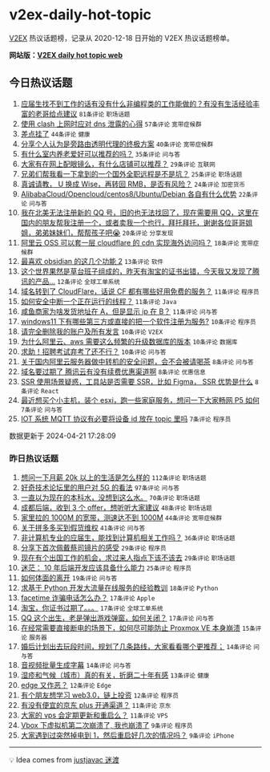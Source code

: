 # v2ex-daily-hot-topic

[V2EX](https://www.v2ex.com/) 热议话题榜，记录从 2020-12-18 日开始的 V2EX 热议话题榜单。

**网站版：[V2EX daily hot topic web](https://boojack.github.io/v2ex-daily-hot-topic-web/)**

## 今日热议话题

<!-- TODAY BEGIN -->

1. [应届生找不到工作的话有没有什么非编程类的工作能做的？有没有生活经验丰富的老哥给点建议](https://www.v2ex.com/t/1034320) `81条评论` `职场话题`
1. [使用 clash 上网时应对 dns 泄露的心得](https://www.v2ex.com/t/1034325) `57条评论` `宽带症候群`
1. [差点挂了](https://www.v2ex.com/t/1034302) `44条评论` `健康`
1. [分享个人认为是旁路由透明代理的终极方案](https://www.v2ex.com/t/1034317) `40条评论` `宽带症候群`
1. [有什么室内养老爱好可以推荐的吗？](https://www.v2ex.com/t/1034413) `35条评论` `问与答`
1. [大家有在网上配眼镜么，有什么店铺可以推荐？](https://www.v2ex.com/t/1034304) `29条评论` `互联网`
1. [兄弟们帮我看一下拿到的一个国外全职远程是不是坑？](https://www.v2ex.com/t/1034371) `25条评论` `职场话题`
1. [真诚请教， U 换成 Wise，再转回 RMB，是否有风险？](https://www.v2ex.com/t/1034314) `24条评论` `加密货币`
1. [AlibabaCloud/Opencloud/centos8/Ubuntu/Debian 各自有什么优势](https://www.v2ex.com/t/1034311) `22条评论` `问与答`
1. [我在北美无法注册新的 QQ 号，旧的也无法找回了，现在需要用 QQ，这里在国内的朋友帮我注册一个，或者卖我一个也行，拜托拜托，谢谢各位哥哥姐姐，弟弟妹妹们，帮帮孩子吧😭](https://www.v2ex.com/t/1034294) `20条评论` `分享发现`
1. [阿里云 OSS 可以套一层 cloudflare 的 cdn 实现海外访问吗？](https://www.v2ex.com/t/1034301) `18条评论` `宽带症候群`
1. [最喜欢 obsidian 的这几个功能 2](https://www.v2ex.com/t/1034313) `13条评论` `软件`
1. [这个世界果然是草台班子组成的，昨天有淘宝的证书出错，今天我又发现了腾讯的产品...](https://www.v2ex.com/t/1034369) `12条评论` `全球工单系统`
1. [域名转到了 CloudFlare，话说 CF 都有哪些好用免费的服务？](https://www.v2ex.com/t/1034356) `11条评论` `程序员`
1. [如何安全中断一个正在运行的线程？](https://www.v2ex.com/t/1034322) `11条评论` `Java`
1. [咸鱼商家为啥发货地址在 A，但是显示 ip 在 B？](https://www.v2ex.com/t/1034316) `11条评论` `问与答`
1. [windows11 下有哪些第三方或直接的把一个软件注册为服务?](https://www.v2ex.com/t/1034379) `10条评论` `程序员`
1. [请完全删除我的账户及所有发言](https://www.v2ex.com/t/1034395) `10条评论` `V2EX`
1. [为什么阿里云、aws 需要这么频繁的升级数据库的版本](https://www.v2ex.com/t/1034365) `10条评论` `数据库`
1. [求助！招聘考试弃考了还不行？](https://www.v2ex.com/t/1034330) `10条评论` `问与答`
1. [关于国内阿里云服务器做中转机的安全问题，会不会被请喝茶](https://www.v2ex.com/t/1034409) `8条评论` `问与答`
1. [域名要过期了 腾讯云有没有续费优惠渠道啊](https://www.v2ex.com/t/1034405) `8条评论` `优惠信息`
1. [SSR 使用场景疑惑，工具站是否需要 SSR，比如 Figma， SSR 优势是什么](https://www.v2ex.com/t/1034378) `8条评论` `React`
1. [最近想买个小主机，装个 esxi，跑一些家庭服务，想问一下大家畅网 P5 如何](https://www.v2ex.com/t/1034442) `7条评论` `问与答`
1. [IOT 系统 MQTT 协议有必要将设备 id 放在 topic 里吗](https://www.v2ex.com/t/1034426) `7条评论` `程序员`

数据更新于 2024-04-21 17:28:09

<!-- TODAY END -->

### 昨日热议话题

<!-- YESTERDAY BEGIN -->

1. [想问一下月薪 20k 以上的生活是怎么样的](https://www.v2ex.com/t/1034170) `112条评论` `职场话题`
1. [好奇技术论坛里的用户对 5G 的看法](https://www.v2ex.com/t/1034111) `97条评论` `问与答`
1. [一直以为现在的本科水，没想到这么水。](https://www.v2ex.com/t/1034211) `70条评论` `职场话题`
1. [成都后端，收到 3 个 offer，想听听大家建议](https://www.v2ex.com/t/1034121) `48条评论` `职场话题`
1. [家里拉的 1000M 的宽带，测速达不到 1000M](https://www.v2ex.com/t/1034243) `44条评论` `宽带症候群`
1. [关于拼多多买到假货维权](https://www.v2ex.com/t/1034147) `41条评论` `问与答`
1. [非计算机专业的应届生，能找到计算机相关工作吗？](https://www.v2ex.com/t/1034169) `36条评论` `职场话题`
1. [分享下首次佩戴蔡司镜片的感受](https://www.v2ex.com/t/1034172) `29条评论` `程序员`
1. [现在有个出国工作的机会，求过来人指点下该不该去](https://www.v2ex.com/t/1034214) `29条评论` `职场话题`
1. [迷茫： 10 年后端开发应该具备什么能力](https://www.v2ex.com/t/1034113) `25条评论` `程序员`
1. [如何体面的离开](https://www.v2ex.com/t/1034144) `19条评论` `问与答`
1. [求基于 Python 开发大流量在线服务的经验教训](https://www.v2ex.com/t/1034197) `18条评论` `Python`
1. [facetime 诈骗电话怎么办？](https://www.v2ex.com/t/1034238) `17条评论` `Apple`
1. [淘宝，你证书过期了。。。](https://www.v2ex.com/t/1034182) `17条评论` `全球工单系统`
1. [QQ 这个出生，老是弹出游戏弹窗，如何关闭？](https://www.v2ex.com/t/1034181) `17条评论` `问与答`
1. [在经常需要直接断电的场景下，如何尽可能防止 Proxmox VE 本身崩溃](https://www.v2ex.com/t/1034123) `15条评论` `服务器`
1. [婚后计划出去玩段时间，规划了几条路线，大家看看哪个更推荐；](https://www.v2ex.com/t/1034215) `14条评论` `问与答`
1. [音视频批量生成字幕](https://www.v2ex.com/t/1034131) `14条评论` `问与答`
1. [湿疹和气候（城市）真的有关，折磨二十年有感](https://www.v2ex.com/t/1034259) `13条评论` `健康`
1. [edge 又作恶？](https://www.v2ex.com/t/1034274) `12条评论` `Edge`
1. [有个朋友想学习 web3.0，链上投资](https://www.v2ex.com/t/1034103) `12条评论` `程序员`
1. [有没有便宜的京东 plus 开通渠道？](https://www.v2ex.com/t/1034252) `11条评论` `京东`
1. [大家的 vps 会定期更新和重启么？](https://www.v2ex.com/t/1034222) `11条评论` `VPS`
1. [Vbox 下虚拟机第二次崩溃了, 我也崩溃了](https://www.v2ex.com/t/1034217) `9条评论` `程序员`
1. [大家遇到过突然掉电到 1，然后重启好几次的情况吗？](https://www.v2ex.com/t/1034191) `9条评论` `iPhone`

<!-- YESTERDAY END -->

---

💡 Idea comes from [justjavac 迷渡](https://github.com/justjavac/)
